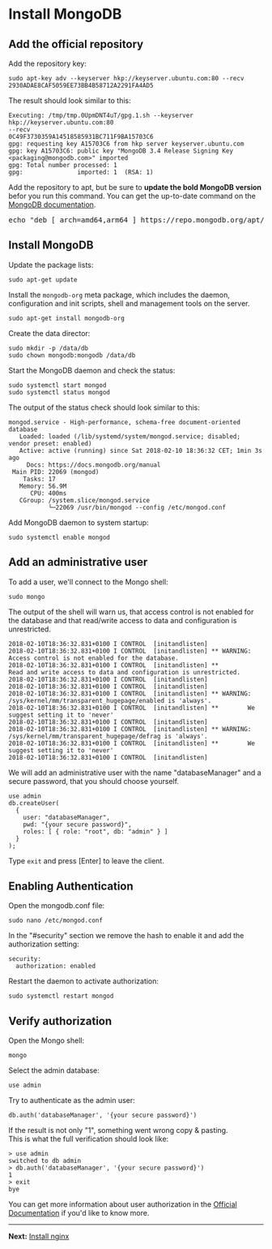 # Install MongoDB

## Add the official repository

Add the repository key:  
```
sudo apt-key adv --keyserver hkp://keyserver.ubuntu.com:80 --recv 2930ADAE8CAF5059EE73BB4B58712A2291FA4AD5
```

The result should look similar to this:  
```
Executing: /tmp/tmp.0UpmDNT4uT/gpg.1.sh --keyserver
hkp://keyserver.ubuntu.com:80
--recv
0C49F3730359A14518585931BC711F9BA15703C6
gpg: requesting key A15703C6 from hkp server keyserver.ubuntu.com
gpg: key A15703C6: public key "MongoDB 3.4 Release Signing Key <packaging@mongodb.com>" imported
gpg: Total number processed: 1
gpg:               imported: 1  (RSA: 1)
```

Add the repository to apt, but be sure to __update the bold MongoDB version__ befor you run this command. You can get the up-to-date command on the [MongoDB documentation](https://docs.mongodb.com/manual/tutorial/install-mongodb-on-ubuntu/#install-mongodb-community-edition).

<pre>
echo "deb [ arch=amd64,arm64 ] https://repo.mongodb.org/apt/ubuntu xenial/mongodb-org/<b>3.6</b> multiverse" | sudo tee /etc/apt/sources.list.d/mongodb-org-<b>3.6</b>.list
</pre>

## Install MongoDB

Update the package lists:  
```
sudo apt-get update
```

Install the ```mongodb-org``` meta package, which includes the daemon, configuration and init scripts, shell and management tools on the server.

```
sudo apt-get install mongodb-org
```

Create the data director:  
```
sudo mkdir -p /data/db
sudo chown mongodb:mongodb /data/db
```

Start the MongoDB daemon and check the status:  
```
sudo systemctl start mongod
sudo systemctl status mongod
```

The output of the status check should look similar to this:  
```
mongod.service - High-performance, schema-free document-oriented database
   Loaded: loaded (/lib/systemd/system/mongod.service; disabled; vendor preset: enabled)
   Active: active (running) since Sat 2018-02-10 18:36:32 CET; 1min 3s ago
     Docs: https://docs.mongodb.org/manual
 Main PID: 22069 (mongod)
    Tasks: 17
   Memory: 56.9M
      CPU: 400ms
   CGroup: /system.slice/mongod.service
           └─22069 /usr/bin/mongod --config /etc/mongod.conf
```

Add MongoDB daemon to system startup:  
```
sudo systemctl enable mongod
```

## Add an administrative user

To add a user, we'll connect to the Mongo shell:  
```
sudo mongo
```

The output of the shell will warn us, that access control is not enabled for the database and that read/write access to data and configuration is unrestricted.

```
2018-02-10T18:36:32.831+0100 I CONTROL  [initandlisten]
2018-02-10T18:36:32.831+0100 I CONTROL  [initandlisten] ** WARNING: Access control is not enabled for the database.
2018-02-10T18:36:32.831+0100 I CONTROL  [initandlisten] **          Read and write access to data and configuration is unrestricted.
2018-02-10T18:36:32.831+0100 I CONTROL  [initandlisten]
2018-02-10T18:36:32.831+0100 I CONTROL  [initandlisten]
2018-02-10T18:36:32.831+0100 I CONTROL  [initandlisten] ** WARNING: /sys/kernel/mm/transparent_hugepage/enabled is 'always'.
2018-02-10T18:36:32.831+0100 I CONTROL  [initandlisten] **        We suggest setting it to 'never'
2018-02-10T18:36:32.831+0100 I CONTROL  [initandlisten]
2018-02-10T18:36:32.831+0100 I CONTROL  [initandlisten] ** WARNING: /sys/kernel/mm/transparent_hugepage/defrag is 'always'.
2018-02-10T18:36:32.831+0100 I CONTROL  [initandlisten] **        We suggest setting it to 'never'
2018-02-10T18:36:32.831+0100 I CONTROL  [initandlisten]
```

We will add an administrative user with the name "databaseManager" and a secure password, that you should choose yourself.

```
use admin
db.createUser(
  {
    user: "databaseManager",
    pwd: "{your secure password}",
    roles: [ { role: "root", db: "admin" } ]
  }
);
```

Type ```exit``` and press [Enter] to leave the client.

## Enabling Authentication

Open the mongodb.conf file:  
```
sudo nano /etc/mongod.conf
```

In the "#security" section we remove the hash to enable it and add the authorization setting:  
```
security:
  authorization: enabled
```

Restart the daemon to activate authorization:  
```
sudo systemctl restart mongod
```

## Verify authorization

Open the Mongo shell:  
```
mongo
```

Select the admin database:  
```
use admin
```

Try to authenticate as the admin user:  
```
db.auth('databaseManager', '{your secure password}')
```

If the result is not only "1", something went wrong copy &amp; pasting.  
This is what the full verification should look like:  
```
> use admin
switched to db admin
> db.auth('databaseManager', '{your secure password}')
1
> exit
bye

```

You can get more information about user authorization in the [Official Documentation](https://docs.mongodb.com/manual/tutorial/enable-authentication/#user-administrator) if you'd like to know more.


---
__Next:__ [Install nginx](./install-nginx.md)